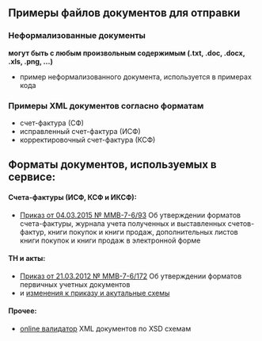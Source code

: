 ﻿## Примеры файлов документов для отправки

### Неформализованные документы 
**могут быть с любым произвольным содержимым (.txt, .doc, .docx, .xls, .png, ...)**
 
 * пример неформализованного документа, используется в примерах кода

### Примеры XML документов согласно форматам 

 * счет-фактура (СФ)
 * исправленный счет-фактура (ИСФ)
 * корректировочный счет-фактура (КСФ)

## Форматы документов, используемых в сервисе:

#### Cчета-фактуры (ИСФ, КСФ и ИКСФ):

 * [Приказ от 04.03.2015 № ММВ-7-6/93](https://www.nalog.ru/rn18/about_fts/docs/5433729/)  Об утверждении форматов счета-фактуры, журнала учета полученных и выставленных счетов-фактур, книги покупок и книги продаж, дополнительных листов книги покупок и книги продаж в электронной форме

#### ТН и акты:

 * [Приказ от 21.03.2012 № ММВ-7-6/172](https://www.nalog.ru/rn18/about_fts/docs/3908415/) Об утверждении форматов первичных учетных документов
 * и [изменения к приказу и акутальные схемы](https://www.nalog.ru/rn18/about_fts/docs/5330915/)

#### Прочее:
 * [online валидатор](http://www.utilities-online.info/xsdvalidation/) XML документов по XSD схемам